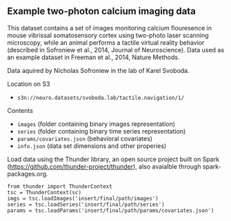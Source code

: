## Example two-photon calcium imaging data

This dataset contains a set of images monitoring calcium flouresence in mouse vibrissal somatosensory cortex using two-photo laser scanning microscopy, while an animal performs a tactile virtual reality behavior (described in Sofroniew et al., 2014, Journal of Neuroscience). Data used as an example dataset in Freeman et al., 2014, Nature Methods.

Data aquired by Nicholas Sofroniew in the lab of Karel Svoboda.

Location on S3
- `s3n://neuro.datasets/svoboda.lab/tactile.navigation/1/`

Contents
- `images` (folder containing binary images representation)
- `series` (folder containing binary time series representation)
- `params/covariates.json` (behavioral covariates)
- `info.json` (data set dimensions and other properies)

Load data using the Thunder library, an open source project built on Spark (https://github.com/thunder-project/thunder), also avaialble through spark-packages.org.

```
from thunder import ThunderContext
tsc = ThunderContext(sc)
imgs = tsc.loadImages('insert/final/path/images')
series = tsc.loadSeries('insert/final/path/series')
params = tsc.loadParams('insert/final/path/params/covariates.json')
```
